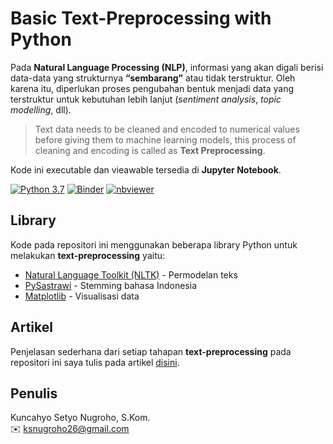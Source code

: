 # Basic Text-Preprocessing with Python
Pada **Natural Language Processing (NLP)**, informasi yang akan digali berisi data-data yang strukturnya **“sembarang”** atau tidak terstruktur. Oleh karena itu, diperlukan proses pengubahan bentuk menjadi data yang terstruktur untuk kebutuhan lebih lanjut (*sentiment analysis*, *topic modelling*, dll).

>Text data needs to be cleaned and encoded to numerical values before giving them to machine learning models, this process of cleaning and encoding is called as **Text Preprocessing**.

Kode ini executable dan vieawable tersedia di **Jupyter Notebook**.

[![Python 3.7](https://img.shields.io/badge/python-3.7-blue.svg)](https://www.python.org/downloads/release/python-370/)
[![Binder](https://mybinder.org/badge_logo.svg)](https://mybinder.org/v2/gh/ksnugroho/basic-text-preprocessing/master?filepath=text-preprocessing.ipynb)
[![nbviewer](https://img.shields.io/badge/render-nbviewer-orange.svg)](https://nbviewer.jupyter.org/github/ksnugroho/basic-text-preprocessing/blob/master/text-preprocessing.ipynb)

## Library
Kode pada repositori ini menggunakan beberapa library Python untuk melakukan **text-preprocessing** yaitu:

* [Natural Language Toolkit (NLTK)](https://github.com/nltk/nltk) - Permodelan teks
* [PySastrawi](https://github.com/har07/PySastrawi) - Stemming  bahasa Indonesia
* [Matplotlib](https://github.com/matplotlib/matplotlib) - Visualisasi data

## Artikel
Penjelasan sederhana dari setiap tahapan **text-preprocessing** pada repositori ini saya tulis pada artikel [disini](https://medium.com/@ksnugroho/dasar-text-preprocessing-dengan-python-a4fa52608ffe).

## Penulis
Kuncahyo Setyo Nugroho, S.Kom.  
✉️ ksnugroho26@gmail.com
